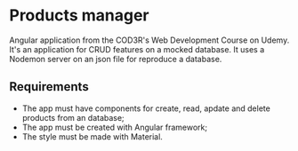 # Products manager
Angular application from the COD3R's Web Development Course on Udemy.
It's an application for CRUD features on a mocked database. It uses a Nodemon server on an json file for reproduce a database.

## Requirements
- The app must have components for create, read, apdate and delete products from an database;
- The app must be created with Angular framework;
- The style must be made with Material.


